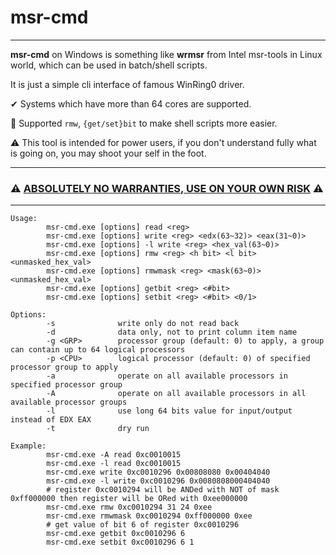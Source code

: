 # msr-cmd

------

**msr-cmd** on Windows is something like **wrmsr** from Intel msr-tools in Linux world, which can be used in batch/shell scripts.

It is just a simple cli interface of famous WinRing0 driver.

✔ Systems which have more than 64 cores are supported.

🔶 Supported `rmw`, `{get/set}bit` to make shell scripts more easier.

⚠ This tool is intended for power users, if you don't understand fully what is going on, you may shoot your self in the foot.

-----

### ⚠ <u>**ABSOLUTELY NO WARRANTIES, USE ON YOUR OWN RISK**</u> ⚠

------

```shell
Usage:
        msr-cmd.exe [options] read <reg>
        msr-cmd.exe [options] write <reg> <edx(63~32)> <eax(31~0)>
        msr-cmd.exe [options] -l write <reg> <hex_val(63~0)>
        msr-cmd.exe [options] rmw <reg> <h bit> <l bit> <unmasked_hex_val>
        msr-cmd.exe [options] rmwmask <reg> <mask(63~0)> <unmasked_hex_val>
        msr-cmd.exe [options] getbit <reg> <#bit>
        msr-cmd.exe [options] setbit <reg> <#bit> <0/1>

Options:
        -s              write only do not read back
        -d              data only, not to print column item name
        -g <GRP>        processor group (default: 0) to apply, a group can contain up to 64 logical processors
        -p <CPU>        logical processor (default: 0) of specified processor group to apply
        -a              operate on all available processors in specified processor group
        -A              operate on all available processors in all available processor groups
        -l              use long 64 bits value for input/output instead of EDX EAX
        -t              dry run

Example:
        msr-cmd.exe -A read 0xc0010015
        msr-cmd.exe -l read 0xc0010015
        msr-cmd.exe write 0xc0010296 0x00808080 0x00404040
        msr-cmd.exe -l write 0xc0010296 0x0080808000404040
        # register 0xc0010294 will be ANDed with NOT of mask 0xff000000 then register will be ORed with 0xee000000
        msr-cmd.exe rmw 0xc0010294 31 24 0xee
        msr-cmd.exe rmwmask 0xc0010294 0xff000000 0xee
        # get value of bit 6 of register 0xc0010296
        msr-cmd.exe getbit 0xc0010296 6
        msr-cmd.exe setbit 0xc0010296 6 1

```

